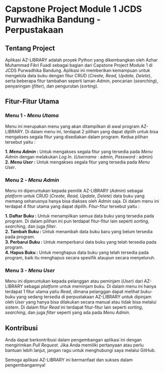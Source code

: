 # Capstone Project Module 1 JCDS Purwadhika Bandung - Perpustakaan

## Tentang Project

Aplikasi AZ-LIBRARY adalah proyek Python yang dikembangkan oleh Azhar Muhammad Fikri Fuadi sebagai bagian dari Capstone Project Module 1 di JCDS Purwadhika Bandung. Aplikasi ini memberikan kemampuan untuk mengelola data buku dengan fitur CRUD (_Create, Read, Update, Delete_), serta beberapa fitur tambahan seperti laman _Admin_, pencarian (_searching_), penyaringan (_filter_), dan pengurutan (_sorting_).

## Fitur-Fitur Utama

### Menu 1 - _Menu Utama_

Menu ini merupakan menu yang akan ditampilkan di awal program AZ-LIBRARY. Di dalam menu ini, terdapat 2 pilihan yang dapat dipilih untuk bisa mengakses segala fitur yang disediakan dalam program. Kedua pilihan tersebut yaitu :

**1. _Menu Admin_ :** Untuk mengakses segala fitur yang tersedia pada _Menu Admin_ dengan melakukan _Log In_. (_Username_ : admin, _Password_ : admin) <br>
**2. _Menu User_ :** Untuk mengakses segala fitur yang tersedia pada _Menu User_.

### Menu 2 - _Menu Admin_

Menu ini diperuntukan kepada pemilik AZ-LIBRARY (_Admin_) sebagai _platform_ untuk CRUD (_Create, Read, Update, Delete_) data buku yang memang seharusnya hanya bisa diakses oleh _Admin_ saja. Di dalam menu ini terdapat 4 fitur utama yang dapat dipilih. Fitur-fitur tersebut yaitu :

**1. Daftar Buku :** Untuk menampilkan semua data buku yang tersedia pada program. Di dalam pilihan ini pun terdapat fitur-fitur lain seperti _sorting_, _searching_, dan juga _filter_. <br>
**2. Tambah Buku :** Untuk menambah data buku baru yang belum tersedia pada program. <br>
**3. Perbarui Buku :** Untuk memperbarui data buku yang telah tersedia pada program. <br>
**4. Hapus Buku :** Untuk menghapus data buku yang telah tersedia pada program, baik itu menghapus secara spesifik ataupun secara menyeluruh.

### Menu 3 - _Menu User_

Menu ini diperuntukan kepada pelanggan atau peminjam (_User_) dari AZ-LIBRARY sebagai _platform_ untuk meminjam buku. Di dalam menu ini hanya terdapat 1 fitur utama yaitu _Read_, dimana pelanggan dapat melihat buku-buku yang sedang tersedia di perpustakaan AZ-LIBRARY untuk dipinjam oleh _User_ yang hanya bisa dilakukan secara manual atau tidak bisa melalui sistem. Di dalam fitur _Read_ ini terdapat fitur-fitur lain seperti _sorting_, _searching_, dan juga _filter_ seperti yang ada pada _Menu Admin_.

## Kontribusi

Anda dapat berkontribusi dalam pengembangan aplikasi ini dengan mengirimkan _Pull Request_. Jika Anda memiliki pertanyaan atau perlu bantuan lebih lanjut, jangan ragu untuk menghubungi saya melalui GitHub.

Semoga aplikasi AZ-LIBRARY ini bermanfaat dan sukses dalam pengembangannya!
